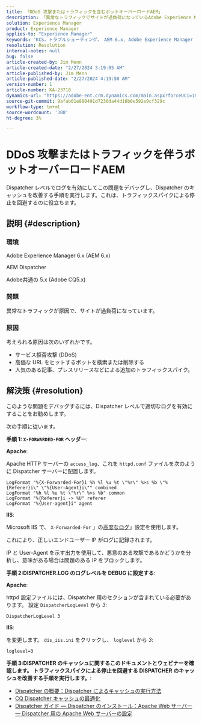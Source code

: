 ```yaml
---
title: 「DDoS 攻撃またはトラフィックを含むボットオーバーロードAEM」
description: 「異常なトラフィックでサイトが過負荷になっているAdobe Experience Managerの問題を解決する方法を学びます。」
solution: Experience Manager
product: Experience Manager
applies-to: "Experience Manager"
keywords: "KCS，トラブルシューティング， AEM 6.x, Adobe Experience Manager 6.x, AEM Dispatcher, CQ5.x,Adobeコミュニケ 5.x, Adobe CQ5.x, DDoS 攻撃，サービス拒否，ボット，オーバーロード，トラフィック"
resolution: Resolution
internal-notes: null
bug: false
article-created-by: Jim Menn
article-created-date: "2/27/2024 3:19:05 AM"
article-published-by: Jim Menn
article-published-date: "2/27/2024 4:19:50 AM"
version-number: 1
article-number: KA-23718
dynamics-url: "https://adobe-ent.crm.dynamics.com/main.aspx?forceUCI=1&pagetype=entityrecord&etn=knowledgearticle&id=68d651f5-1ed5-ee11-9079-6045bd006268"
source-git-commit: 9afab01e880491d7230da44d16b0e592e9cf329c
workflow-type: tm+mt
source-wordcount: '308'
ht-degree: 3%

---
```


# DDoS 攻撃またはトラフィックを伴うボットオーバーロードAEM


Dispatcher レベルでログを有効にしてこの問題をデバッグし、Dispatcher のキャッシュを改善する手順を実行します。これは、トラフィックスパイクによる停止を回避するのに役立ちます。

## 説明 {#description}


### 環境

Adobe Experience Manager 6.x (AEM 6.x)

AEM Dispatcher

Adobe共通の 5.x (Adobe CQ5.x)

### 問題

異常なトラフィックが原因で、サイトが過負荷になっています。

### 原因

考えられる原因は次のいずれかです。

- サービス拒否攻撃 (DDoS)
- 高価な URL をヒットするボットを検索または削除する
- 人気のある記事、プレスリリースなどによる追加のトラフィックスパイク。



## 解決策 {#resolution}


このような問題をデバッグするには、Dispatcher レベルで適切なログを有効にすることをお勧めします。

次の手順に従います。

<b>手順 1: `X-FORWARDED-FOR` ヘッダー</b>:

<b>Apache</b>:

Apache HTTP サーバーの `access_log`、これを `httpd.conf` ファイルを次のように Dispatcher サーバーに配置します。


```
LogFormat "%{X-Forwarded-For}i %h %l %u %t \"%r\" %>s %b \"%{Referer}i\" \"%{User-Agent}i\"" combined
LogFormat "%h %l %u %t \"%r\" %>s %b" common
LogFormat "%{Referer}i -> %U" referer
LogFormat "%{User-agent}i" agent
```


<b>IIS</b>:

Microsoft IIS で、 `X-Forwarded-For` 」の[高度なログ](https://learn.microsoft.com/en-us/iis/get-started/whats-new-in-iis-85/enhanced-logging-for-iis85)」設定を使用します。

これにより、正しいエンドユーザー IP がログに記録されます。

IP と User-Agent を示す出力を使用して、悪意のある攻撃であるかどうかを分析し、意味がある場合は問題のある IP をブロックします。

<b>手順 2:DISPATCHER.LOG のログレベルを DEBUG に設定する</b>:

<b>Apache</b>:

httpd 設定ファイルには、Dispatcher 用のセクションが含まれている必要があります。 設定 `DispatcherLogLevel` から *3*:

`DispatcherLogLevel 3`

<b>IIS</b>:

を変更します。 `dis_iis.ini` をクリックし、 `loglevel` から *3*:

`loglevel=3`

<b>手順 3:DISPATCHER のキャッシュに関するこのドキュメントとウェビナーを確認します。 トラフィックスパイクによる停止を回避する DISPATCHER のキャッシュを改善する手順を実行します。</b>:

- [Dispatcher の概要：Dispatcher によるキャッシュの実行方法](https://experienceleague.adobe.com/docs/experience-manager-dispatcher/using/dispatcher.html#how-dispatcher-performs-caching)
- [CQ Dispatcher キャッシュの最適化](https://github.com/cqsupport/webinar-dispatchercache)
- [Dispatcher ガイド — Dispatcher のインストール：Apache Web サーバー — Dispatcher 用の Apache Web サーバーの設定](https://experienceleague.adobe.com/docs/experience-manager-dispatcher/using/getting-started/dispatcher-install.html#apache-web-server-configure-apache-web-server-for-dispatcher)

